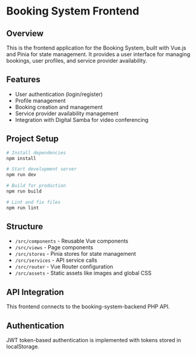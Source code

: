 # Booking System Frontend

## Overview
This is the frontend application for the Booking System, built with Vue.js and Pinia for state management. It provides a user interface for managing bookings, user profiles, and service provider availability.

## Features
- User authentication (login/register)
- Profile management
- Booking creation and management
- Service provider availability management
- Integration with Digital Samba for video conferencing

## Project Setup

```bash
# Install dependencies
npm install

# Start development server
npm run dev

# Build for production
npm run build

# Lint and fix files
npm run lint
```

## Structure
- `/src/components` - Reusable Vue components
- `/src/views` - Page components
- `/src/stores` - Pinia stores for state management
- `/src/services` - API service calls
- `/src/router` - Vue Router configuration
- `/src/assets` - Static assets like images and global CSS

## API Integration
This frontend connects to the booking-system-backend PHP API.

## Authentication
JWT token-based authentication is implemented with tokens stored in localStorage.